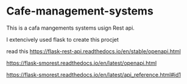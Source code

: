 # Cafe-management-systems

This is a cafa mangements systems usign Rest api.

I extencively used flask to create this procjet 

read this 
https://flask-rest-api.readthedocs.io/en/stable/openapi.html

https://flask-smorest.readthedocs.io/en/latest/openapi.html

https://flask-smorest.readthedocs.io/en/latest/api_reference.html#id1
